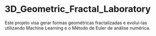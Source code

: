 # 3D_Geometric_Fractal_Laboratory
Este projeto visa gerar formas geométricas fractalizadas e evoluí-las utilizando Machine Learning e o Método de Euler de análise numérica.
